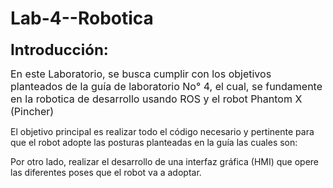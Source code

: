 # Lab-4--Robotica

<p><strong><span style="font-size: 24px;">Introducci&oacute;n:</span></strong></p>
<p><span style="font-size: 16px;">En este Laboratorio, se busca cumplir con los objetivos planteados de la gu&iacute;a de laboratorio No&deg; 4, el cual, se fundamente en la robotica de desarrollo usando ROS y el robot Phantom X (Pincher)
<p>El objetivo principal es realizar todo el c&oacute;digo necesario y pertinente para que el robot adopte las posturas planteadas en la gu&iacute;a las cuales son:</p>

<p>Por otro lado, realizar el desarrollo de una interfaz gr&aacute;fica (HMI) que opere las diferentes poses que el robot va a adoptar.</p>
